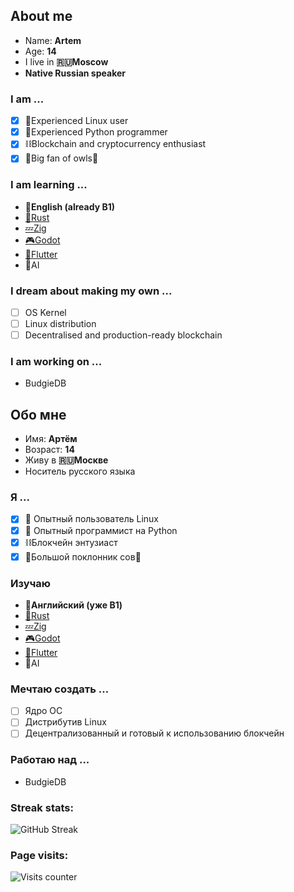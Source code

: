 ## About me
- Name: __Artem__
- Age: __14__
- I live in __🇷🇺Moscow__
- __Native Russian speaker__
### I am ...
- [x] 🐧Experienced Linux user
- [x] 🐍Experienced Python programmer
- [x] ⛓Blockchain and cryptocurrency enthusiast
- [x] 🦉Big fan of owls🦉
### I am learning ...
- __🏴󠁧󠁢󠁥󠁮󠁧󠁿English (already B1)__
- [🦀Rust](https://rust-lang.org/)
- [💤Zig](https://ziglang.org/)
- [🎮Godot](https://godotengine.org/)
- [📲Flutter](https://flutter.dev/)
- 🧠AI
### I dream about making my own ...
- [ ] OS Kernel
- [ ] Linux distribution
- [ ] Decentralised and production-ready blockchain
### I am working on ...
- BudgieDB

## Обо мне
- Имя: __Артём__
- Возраст: __14__
- Живу в __🇷🇺Москве__
- Носитель русского языка
### Я ...
- [x] 🐧 Опытный пользователь Linux
- [x] 🐍 Опытный программист на Python
- [x] ⛓Блокчейн энтузиаст
- [x] 🦉Большой поклонник сов🦉
### Изучаю
- __🏴󠁧󠁢󠁥󠁮󠁧󠁿Английский (уже B1)__
- [🦀Rust](https://rust-lang.org/)
- [💤Zig](https://ziglang.org/)
- [🎮Godot](https://godotengine.org/)
- [📲Flutter](https://flutter.dev/)
- 🧠AI
### Мечтаю создать  ...
- [ ] Ядро ОС
- [ ] Дистрибутив Linux
- [ ] Децентрализованный и готовый к использованию блокчейн
### Работаю над ...
- BudgieDB

### Streak stats:
![GitHub Streak](https://github-readme-streak-stats-three-nu.vercel.app?user=Sovenok-Hacker&theme=tokyonight&hide_border=true)
### Page visits:
![Visits counter](https://profile-counter.glitch.me/{Sovenok-Hacker}/count.svg)
